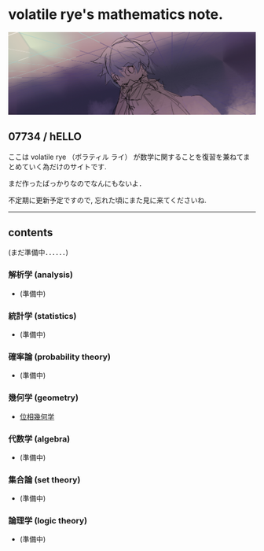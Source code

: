 # volatile rye's mathematics note.

![restio](restio.png)


## 07734 / hELLO

ここは volatile rye （ボラティル ライ） が数学に関することを復習を兼ねてまとめていく為だけのサイトです.

まだ作ったばっかりなのでなんにもないよ．

不定期に更新予定ですので, 忘れた頃にまた見に来てくださいね.

<!-- ---

## テスト用
デバッグ用.
- [テスト](test/test.md) -->

---

## contents

(まだ準備中．．．．．．)

### 解析学 (analysis)
- (準備中)

### 統計学 (statistics)
- (準備中)

### 確率論 (probability theory)
- (準備中)

### 幾何学 (geometry)
- [位相幾何学](geometry/topology.md)

### 代数学 (algebra)
- (準備中)

### 集合論 (set theory)
- (準備中)

### 論理学 (logic theory)
- (準備中)
  
